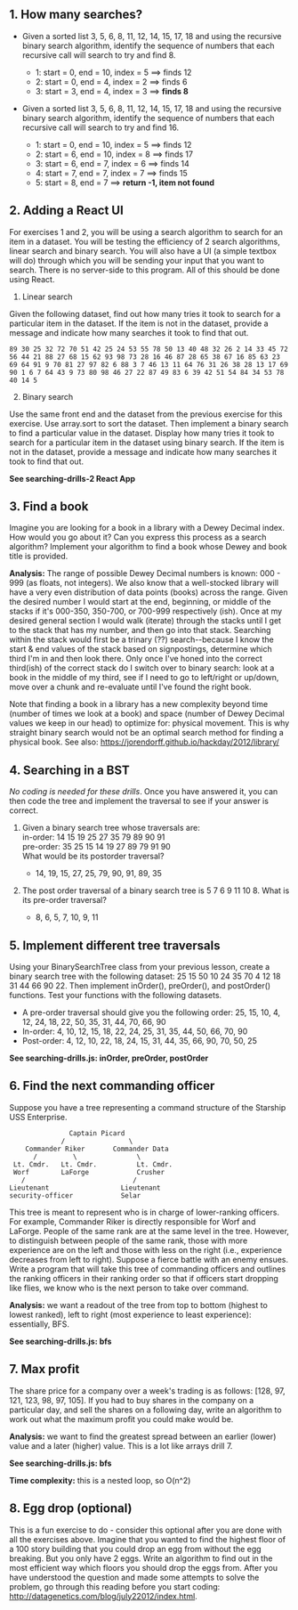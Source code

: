 ## 1. How many searches?
* Given a sorted list 3, 5, 6, 8, 11, 12, 14, 15, 17, 18 and using the recursive binary search algorithm, identify the sequence of numbers that each recursive call will search to try and find 8.
    * 1: start = 0, end = 10, index = 5 ==> finds 12
    * 2: start = 0, end = 4, index = 2 ==> finds 6
    * 3: start = 3, end = 4, index = 3 ==> **finds 8**

* Given a sorted list 3, 5, 6, 8, 11, 12, 14, 15, 17, 18 and using the recursive binary search algorithm, identify the sequence of numbers that each recursive call will search to try and find 16.
    * 1: start = 0, end = 10, index = 5 ==> finds 12
    * 2: start = 6, end = 10, index = 8 ==> finds 17
    * 3: start = 6, end = 7, index = 6 ==> finds 14
    * 4: start = 7, end = 7, index = 7 ==> finds 15
    * 5: start = 8, end = 7 ==> **return -1, item not found**

## 2. Adding a React UI
For exercises 1 and 2, you will be using a search algorithm to search for an item in a dataset. You will be testing the efficiency of 2 search algorithms, linear search and binary search. You will also have a UI (a simple textbox will do) through which you will be sending your input that you want to search. There is no server-side to this program. All of this should be done using React.

1) Linear search

Given the following dataset, find out how many tries it took to search for a particular item in the dataset. If the item is not in the dataset, provide a message and indicate how many searches it took to find that out.

`89 30 25 32 72 70 51 42 25 24 53 55 78 50 13 40 48 32 26 2 14 33 45 72 56 44 21 88 27 68 15 62 93 98 73 28 16 46 87 28 65 38 67 16 85 63 23 69 64 91 9 70 81 27 97 82 6 88 3 7 46 13 11 64 76 31 26 38 28 13 17 69 90 1 6 7 64 43 9 73 80 98 46 27 22 87 49 83 6 39 42 51 54 84 34 53 78 40 14 5`

2) Binary search

Use the same front end and the dataset from the previous exercise for this exercise. Use array.sort to sort the dataset. Then implement a binary search to find a particular value in the dataset. Display how many tries it took to search for a particular item in the dataset using binary search. If the item is not in the dataset, provide a message and indicate how many searches it took to find that out.

**See searching-drills-2 React App**

## 3. Find a book
Imagine you are looking for a book in a library with a Dewey Decimal index. How would you go about it? Can you express this process as a search algorithm? Implement your algorithm to find a book whose Dewey and book title is provided.

**Analysis:** The range of possible Dewey Decimal numbers is known: 000 - 999 (as floats, not integers). We also know that a well-stocked library will have a very even distribution of data points (books) across the range. Given the desired number I would start at the end, beginning, or middle of the stacks if it's 000-350, 350-700, or 700-999 respectively (ish). Once at my desired general section I would walk (iterate) through the stacks until I get to the stack that has my number, and then go into that stack. Searching within the stack would first be a trinary (??) search--because I know the start & end values of the stack based on signpostings, determine which third I'm in and then look there. Only once I've honed into the correct third(ish) of the correct stack do I switch over to binary search: look at a book in the middle of my third, see if I need to go to left/right or up/down, move over a chunk and re-evaluate until I've found the right book.

Note that finding a book in a library has a new complexity beyond time (number of times we look at a book) and space (number of Dewey Decimal values we keep in our head) to optimize for: physical movement. This is why straight binary search would not be an optimal search method for finding a physical book. See also: https://jorendorff.github.io/hackday/2012/library/

## 4. Searching in a BST
*No coding is needed for these drills*. Once you have answered it, you can then code the tree and implement the traversal to see if your answer is correct.

1) Given a binary search tree whose traversals are:  
in-order: 14 15 19 25 27 35 79 89 90 91  
pre-order: 35 25 15 14 19 27 89 79 91 90  
What would be its postorder traversal?  
    * 14, 19, 15, 27, 25, 79, 90, 91, 89, 35

2) The post order traversal of a binary search tree is 5 7 6 9 11 10 8. What is its pre-order traversal?
    * 8, 6, 5, 7, 10, 9, 11

## 5. Implement different tree traversals
Using your BinarySearchTree class from your previous lesson, create a binary search tree with the following dataset: 25 15 50 10 24 35 70 4 12 18 31 44 66 90 22. Then implement inOrder(), preOrder(), and postOrder() functions. Test your functions with the following datasets.

* A pre-order traversal should give you the following order: 25, 15, 10, 4, 12, 24, 18, 22, 50, 35, 31, 44, 70, 66, 90
* In-order: 4, 10, 12, 15, 18, 22, 24, 25, 31, 35, 44, 50, 66, 70, 90
* Post-order: 4, 12, 10, 22, 18, 24, 15, 31, 44, 35, 66, 90, 70, 50, 25

**See searching-drills.js: inOrder, preOrder, postOrder**

## 6. Find the next commanding officer
Suppose you have a tree representing a command structure of the Starship USS Enterprise.

```
               Captain Picard
             /                \
    Commander Riker       Commander Data
      /         \               \
 Lt. Cmdr.   Lt. Cmdr.          Lt. Cmdr.
 Worf        LaForge            Crusher
   /                           /
Lieutenant                  Lieutenant
security-officer            Selar
```

This tree is meant to represent who is in charge of lower-ranking officers. For example, Commander Riker is directly responsible for Worf and LaForge. People of the same rank are at the same level in the tree. However, to distinguish between people of the same rank, those with more experience are on the left and those with less on the right (i.e., experience decreases from left to right). Suppose a fierce battle with an enemy ensues. Write a program that will take this tree of commanding officers and outlines the ranking officers in their ranking order so that if officers start dropping like flies, we know who is the next person to take over command.

**Analysis:** we want a readout of the tree from top to bottom (highest to lowest ranked), left to right (most experience to least experience): essentially, BFS.

**See searching-drills.js: bfs**

## 7. Max profit
The share price for a company over a week's trading is as follows: [128, 97, 121, 123, 98, 97, 105]. If you had to buy shares in the company on a particular day, and sell the shares on a following day, write an algorithm to work out what the maximum profit you could make would be.

**Analysis:** we want to find the greatest spread between an earlier (lower) value and a later (higher) value. This is a lot like arrays drill 7.

**See searching-drills.js: bfs**

**Time complexity:** this is a nested loop, so O(n^2)

## 8. Egg drop (optional)
This is a fun exercise to do - consider this optional after you are done with all the exercises above. Imagine that you wanted to find the highest floor of a 100 story building that you could drop an egg from without the egg breaking. But you only have 2 eggs. Write an algorithm to find out in the most efficient way which floors you should drop the eggs from. After you have understood the question and made some attempts to solve the problem, go through this reading before you start coding: http://datagenetics.com/blog/july22012/index.html.